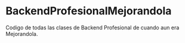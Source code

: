 # BackendProfesionalMejorandola
Codigo de todas las clases de Backend Profesional de cuando aun era Mejorandola.
